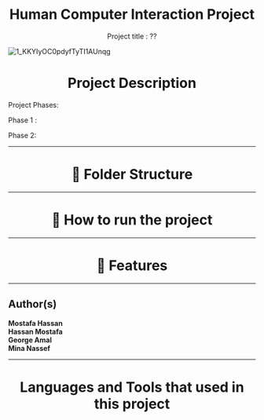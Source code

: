 <h1 align="center">Human Computer Interaction Project</h1>
<p align="center">Project title : ??</p>
<p align="center">
  

![1_KKYIyOC0pdyfTyTI1AUnqg](https://github.com/George210843/HCI_Project/assets/81190585/d3645da0-cdda-48b5-b34a-954c2a5a87d8)


</p>
<h1 align="center">Project Description </h1>



Project Phases:

Phase 1 :



Phase 2:


<hr>

<h1 align="center">🚀 Folder Structure</h1>


<hr>

<h1 align="center">🚀 How to run the project</h1>


<hr>

<h1 align="center">🚀 Features</h1>



<hr>

## Author(s)
**Mostafa Hassan**
</br>
**Hassan Mostafa**
</br>
**George Amal**
</br>
**Mina Nassef**
<hr>
<h1 align="center">Languages and Tools that used in this project</h1>

